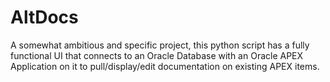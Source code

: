 # AltDocs
A somewhat ambitious and specific project, this python script has a fully functional UI that connects to an Oracle Database with an Oracle APEX Application on it to pull/display/edit documentation on existing APEX items.
